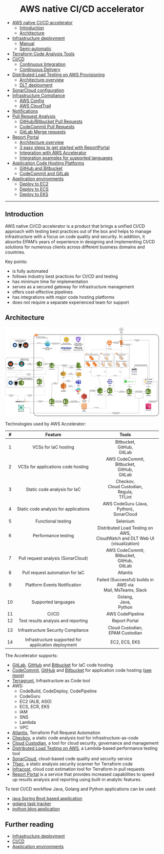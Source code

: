 <h1 align="center"> AWS native CI/CD accelerator </h1>

* [AWS native CI/CD accelerator](./README.md)
  * [Introduction](./README.md#introduction)
  * [Architecture](./README.md#architecture)
* [Infrastructure deployment](docs/infra.md)
  * [Manual](docs/infra.md#manual)
  * [Semi-automatic](docs/infra.md#semi-automatic)
* [Terraform Code Analysis Tools](docs/linters.md)
* [CI/CD](docs/cicd.md)
  * [Continuous Integration](docs/cicd.md#continuous-integration)
  * [Continuous Delivery](docs/cicd.md#continuous-delivery)
* [Distributed Load Testing on AWS Provisioning](docs/dlt.md)
  * [Architecture overview](docs/dlt.md#architecture-overview)
  * [DLT deployment](docs/dlt.md#dlt-deployment)
* [SonarCloud configuration](docs/SonarCloud_configuration.md)  
* [Infrastructure Compliance](docs/infrastructure_compliance.md)
  * [AWS Config](docs/infrastructure_compliance.md#aws-config)
  * [AWS CloudTrail](docs/infrastructure_compliance.md#aws-cloudtrail)
* [Notifications](docs/notifications.md)
* [Pull Request Analysis](docs/PRanalysis.md)
  * [GitHub/Bitbucket Pull Requests](docs/PRanalysis.md#githubbitbucket-pull-requests)
  * [CodeCommit Pull Requests](docs/PRanalysis.md#codecommit-pull-requests)
  * [GitLab Merge requests](docs/PRanalysis.md#gitlab-merge-requests)
* [Report Portal](docs/Report_Portal.md)
  * [Architecture overview](docs/Report_Portal.md#architecture-overview)
  * [3 easy steps to get started with ReportPortal](docs/Report_Portal.md#3-easy-steps-to-get-started-with-reportportal)
  * [Integration with AWS Accelerator](docs/Report_Portal.md#integration-examples-for-supported-languages)
  * [Integration examples for supported languages](docs/Report_Portal.md#integration-examples-for-supported-languages)
* [Application Code Hosting Platforms](docs/app-vcs.md)
  * [GitHub and Bitbucket](docs/app-vcs.md#github-and-bitbucket)
  * [CodeCommit and GitLab](docs/app-vcs.md#codecommit-and-gitlab)
* [Application environments](docs/app-envs.md)
  * [Deploy to EC2](docs/app-envs.md#deploy-to-ec2)
  * [Deploy to ECS](docs/app-envs.md#deploy-to-ecs)
  * [Deploy to EKS](docs/app-envs.md#deploy-to-eks)

<hr>

## Introduction

AWS native CI/CD accelerator is a product that brings a unified CI/CD approach with testing best practices out of the box and helps to manage infrastructure with a focus on code quality and security. In addition, it absorbs EPAM’s years of experience in designing and implementing CI/CD solutions for numerous clients across different business domains and countries.

Key points:

* is fully automated
* follows industry best practices for CI/CD and testing
* has minimum time for implementation
* serves as a secured gateway for infrastructure management
* offers cost-effective pipelines
* has integrations with major code hosting platforms
* does not require a separate experienced team for support

## Architecture

![General architecture](docs/pic/general-arch.png)

Technologies used by AWS Accelerator:

|  #  |                       Feature                       |                                      Tools                                      |
|:---:|:---------------------------------------------------:|:-------------------------------------------------------------------------------:|
|  1  |                VCSs for IaC hosting                 |                      Bitbucket, <br/> GitHub,<br/> GitLab                       |
|  2  |         VCSs for applications code hosting          |           AWS CodeCommit, <br/> Bitbucket,<br/> GitHub, <br/> GitLab            |
|  3  |            Static code analysis for IaC             |            Checkov,<br/> Cloud Custodian,<br/> Regula, <br/> TFLint             |
|  4  |        Static code analysis for applications        |                  AWS CodeGuru (Java, Python),<br/> SonarCloud                   |
|  5  |                 Functional testing                  |                                    Selenium                                     |
|  6  |                 Performance testing                 | Distributed Load Testing on AWS,<br/> CloudWatch and DLT Web UI (visualization) |
|  7  |         Pull request analysis (SonarCloud)          |            AWS CodeCommit,<br/> Bitbucket,<br/> GitHub,<br/> GitLab             |
|  8  |           Pull request automation for IaC           |                                    Atlantis                                     |
|  9  |            Platform Events Notification             |         Failed (Successful) builds in AWS via<br/> Mail, MsTeams, Slack         |
| 10  |                 Supported languages                 |                         Golang,<br/> Java,<br/> Python                          |
| 11  |                        CI/CD                        |                                AWS CodePipeline                                 |
| 12  |         Test results analysis and reporting         |                                  Report Portal                                  |
| 13  |         Infrastructure Security Compliance          |                      Cloud Custodian,<br/> EPAM Custodian                       |
| 14  | Infrastructure supported for application deployment |                                  EC2, ECS, EKS                                  |

The Accelerator supports:
* [GitLab](https://gitlab.com/), [GitHub](https://github.com/) and [Bitbucket](https://bitbucket.org/) for IaC code hosting
* [CodeCommit](https://aws.amazon.com/codecommit/), [GitHub](https://github.com/) and [Bitbucket](https://bitbucket.org/) for application code hosting ([see more](./docs/app-vcs.md))
* [Terragrunt](https://terragrunt.gruntwork.io/), Infrastructure as Code tool
* AWS:
    * CodeBuild, CodeDeploy, CodePipeline
    * CodeGuru
    * EC2 (ALB, ASG)
    * ECS, ECR, EKS
    * IAM
    * SNS
    * Lambda
    * VPC
* [Atlantis](https://www.runatlantis.io/), Terraform Pull Request Automation
* [Checkov](https://github.com/bridgecrewio/checkov), a static code analysis tool for infrastructure-as-code
* [Cloud Custodian](https://cloudcustodian.io/), a tool for cloud security, governance and management
* [Distributed Load Testing on AWS](https://docs.aws.amazon.com/solutions/latest/distributed-load-testing-on-aws/welcome.html), a Lambda-based performance testing tool
* [SonarCloud](https://sonarcloud.io), cloud-based code quality and security service
* [Tfsec](https://tfsec.dev/), a static analysis security scanner for Terraform code
* [Infracost](https://www.infracost.io/), cloud cost estimation tool for Terraform in pull requests
* [Report Portal](https://reportportal.io/) is a service that provides increased capabilities to speed up results analysis and reporting using built-in analytic features.

To test CI/CD workflow Java, Golang and Python applications can be used:
* [java Spring Boot based application](https://github.com/spring-projects/spring-petclinic)
* [golang task tracker](https://github.com/thewhitetulip/Tasks)
* [python blog application](https://github.com/mazuraktaras/jwtblogpyapp)

## Further reading

* [Infrastructure deployment](docs/infra.md)
* [CI/CD](docs/cicd.md)
* [Application environments](docs/app-envs.md)